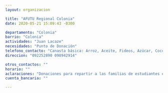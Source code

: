 ```yaml
---
layout: organizacion

title: "AFUTU Regional Colonia"
date: 2020-05-21 15:09:43 -0300

departamento: "Colonia"
barrio: "Colonia"
actividades: "Juan Lacaze"
necesidades: "Punto de Donación"
telefono_contacto: "Canasta básica: Arroz, Aceite, Fideos, Azúcar, Cocoa, Salsa de Tomates, Harina, Grasa, Ph, Hipoclorito, Jabón neutro o antibacterial."
direccion: "092252890 098942914"

otros_contactos: ""
horario: ""
aclaraciones: "Donaciones para repartir a las familias de estudiantes en situación más vulnerable."
cuenta_bancaria: ""

---
```

